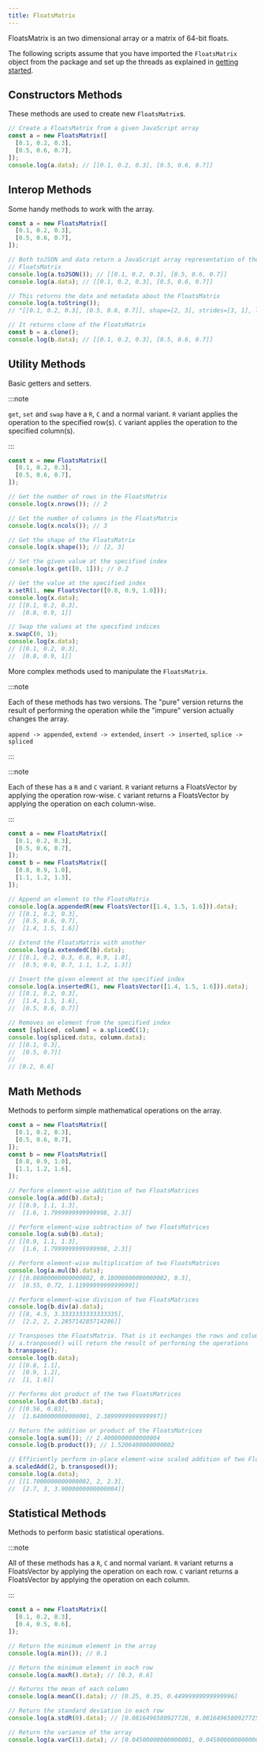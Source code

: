 ```yaml
---
title: FloatsMatrix
---
```


FloatsMatrix is an two dimensional array or a matrix of 64-bit floats.

The following scripts assume that you have imported the `FloatsMatrix` object
from the package and set up the threads as explained in [getting started](../).

## Constructors Methods

These methods are used to create new `FloatsMatrix`s.

```js
// Create a FloatsMatrix from a given JavaScript array
const a = new FloatsMatrix([
  [0.1, 0.2, 0.3],
  [0.5, 0.6, 0.7],
]);
console.log(a.data); // [[0.1, 0.2, 0.3], [0.5, 0.6, 0.7]]
```

## Interop Methods

Some handy methods to work with the array.

```js
const a = new FloatsMatrix([
  [0.1, 0.2, 0.3],
  [0.5, 0.6, 0.7],
]);

// Both toJSON and data return a JavaScript array representation of the
// FloatsMatrix
console.log(a.toJSON()); // [[0.1, 0.2, 0.3], [0.5, 0.6, 0.7]]
console.log(a.data); // [[0.1, 0.2, 0.3], [0.5, 0.6, 0.7]]

// This returns the data and metadata about the FloatsMatrix
console.log(a.toString());
// "[[0.1, 0.2, 0.3], [0.5, 0.6, 0.7]], shape=[2, 3], strides=[3, 1], layout=Cc (0x5), const ndim=2"

// It returns clone of the FloatsMatrix
const b = a.clone();
console.log(b.data); // [[0.1, 0.2, 0.3], [0.5, 0.6, 0.7]]
```

## Utility Methods

Basic getters and setters.

:::note

`get`, `set` and `swap` have a `R`, `C` and a normal variant. `R` variant
applies the operation to the specified row(s). `C` variant applies the operation
to the specified column(s).

:::

```js
const x = new FloatsMatrix([
  [0.1, 0.2, 0.3],
  [0.5, 0.6, 0.7],
]);

// Get the number of rows in the FloatsMatrix
console.log(x.nrows()); // 2

// Get the number of columns in the FloatsMatrix
console.log(x.ncols()); // 3

// Get the shape of the FloatsMatrix
console.log(x.shape()); // [2, 3]

// Set the given value at the specified index
console.log(x.get([0, 1])); // 0.2

// Get the value at the specified index
x.setR(1, new FloatsVector([0.8, 0.9, 1.0]));
console.log(x.data);
// [[0.1, 0.2, 0.3],
//  [0.8, 0.9, 1]]

// Swap the values at the specified indices
x.swapC(0, 1);
console.log(x.data);
// [[0.1, 0.2, 0.3],
//  [0.8, 0.9, 1]]
```

More complex methods used to manipulate the `FloatsMatrix`.

:::note

Each of these methods has two versions. The "pure" version returns the result of
performing the operation while the "impure" version actually changes the array.

`append -> appended`,
`extend -> extended`,
`insert -> inserted`,
`splice -> spliced`

:::

:::note

Each of these has a `R` and `C` variant. `R` variant returns a FloatsVector by
applying the operation row-wise. `C` variant returns a FloatsVector by applying
the operation on each column-wise.

:::

```js
const a = new FloatsMatrix([
  [0.1, 0.2, 0.3],
  [0.5, 0.6, 0.7],
]);
const b = new FloatsMatrix([
  [0.8, 0.9, 1.0],
  [1.1, 1.2, 1.3],
]);

// Append an element to the FloatsMatrix
console.log(a.appendedR(new FloatsVector([1.4, 1.5, 1.6])).data);
// [[0.1, 0.2, 0.3],
//  [0.5, 0.6, 0.7],
//  [1.4, 1.5, 1.6]]

// Extend the FloatsMatrix with another
console.log(a.extendedC(b).data);
// [[0.1, 0.2, 0.3, 0.8, 0.9, 1.0],
//  [0.5, 0.6, 0.7, 1.1, 1.2, 1.3]]

// Insert the given element at the specified index
console.log(a.insertedR(1, new FloatsVector([1.4, 1.5, 1.6])).data);
// [[0.1, 0.2, 0.3],
//  [1.4, 1.5, 1.6],
//  [0.5, 0.6, 0.7]]

// Removes an element from the specified index
const [spliced, column] = a.splicedC(1);
console.log(spliced.data, column.data);
// [[0.1, 0.3],
//  [0.5, 0.7]]
//
// [0.2, 0.6]
```

## Math Methods

Methods to perform simple mathematical operations on the array.

```js
const a = new FloatsMatrix([
  [0.1, 0.2, 0.3],
  [0.5, 0.6, 0.7],
]);
const b = new FloatsMatrix([
  [0.8, 0.9, 1.0],
  [1.1, 1.2, 1.6],
]);

// Perform element-wise addition of two FloatsMatrices
console.log(a.add(b).data);
// [[0.9, 1.1, 1.3],
//  [1.6, 1.7999999999999998, 2.3]]

// Perform element-wise subtraction of two FloatsMatrices
console.log(a.sub(b).data);
// [[0.9, 1.1, 1.3],
//  [1.6, 1.7999999999999998, 2.3]]

// Perform element-wise multiplication of two FloatsMatrices
console.log(a.mul(b).data);
// [[0.08000000000000002, 0.18000000000000002, 0.3],
//  [0.55, 0.72, 1.1199999999999999]]

// Perform element-wise division of two FloatsMatrices
console.log(b.div(a).data);
// [[8, 4.5, 3.3333333333333335],
//  [2.2, 2, 2.285714285714286]]

// Transposes the FloatsMatrix. That is it exchanges the rows and columns.
// a.tranposed() will return the result of performing the operations
b.transpose();
console.log(b.data);
// [[0.8, 1.1],
//  [0.9, 1.2],
//  [1, 1.6]]

// Performs dot product of the two FloatsMatrices
console.log(a.dot(b).data);
// [[0.56, 0.83],
//  [1.6400000000000001, 2.3899999999999997]]

// Return the addition or product of the FloatsMatrices
console.log(a.sum()); // 2.4000000000000004
console.log(b.product()); // 1.5206400000000002

// Efficiently perform in-place element-wise scaled addition of two FloatsMatrices
a.scaledAdd(2, b.transposed());
console.log(a.data);
// [[1.7000000000000002, 2, 2.3],
//  [2.7, 3, 3.9000000000000004]]
```

## Statistical Methods

Methods to perform basic statistical operations.

:::note

All of these methods has a `R`, `C` and normal variant. `R` variant returns a
FloatsVector by applying the operation on each row. `C` variant returns a
FloatsVector by applying the operation on each column.

:::

```js
const a = new FloatsMatrix([
  [0.1, 0.2, 0.3],
  [0.4, 0.5, 0.6],
]);

// Return the minimum element in the array
console.log(a.min()); // 0.1

// Return the minimum element in each row
console.log(a.maxR().data); // [0.3, 0.6]

// Returns the mean of each column
console.log(a.meanC().data); // [0.25, 0.35, 0.44999999999999996]

// Return the standard deviation in each row
console.log(a.stdR(0).data); // [0.0816496580927726, 0.08164965809277258]

// Return the variance of the array
console.log(a.varC(1).data); // [0.04500000000000001, 0.045000000000000005, 0.045000000000000005]
```
